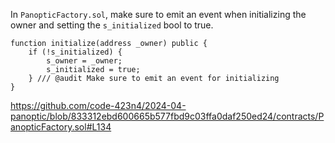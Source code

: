 In `PanopticFactory.sol`, make sure to emit an event when initializing the owner and setting the `s_initialized` bool to true. 

```
function initialize(address _owner) public {
    if (!s_initialized) {
        s_owner = _owner;
        s_initialized = true;
    } /// @audit Make sure to emit an event for initializing
}
```

https://github.com/code-423n4/2024-04-panoptic/blob/833312ebd600665b577fbd9c03ffa0daf250ed24/contracts/PanopticFactory.sol#L134